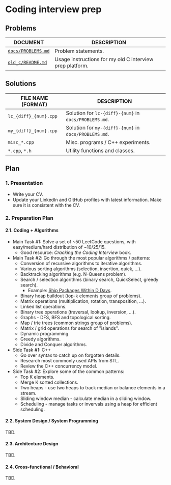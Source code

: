 # Coding interview prep

## Problems

| DOCUMENT | DESCRIPTION |
| -------- | ----------- |
| [`docs/PROBLEMS.md`](/docs/PROBLEMS.md) | Problem statements. |
| [`old_c/README.md`](/old_c/README.md) | Usage instructions for my old C interview prep platform. |

## Solutions

| FILE NAME (FORMAT) | DESCRIPTION |
| ------------------ | ----------- |
| `lc_{diff}_{num}.cpp` | Solution for `lc-{diff}-{num}` in `docs/PROBLEMS.md`. |
| `my_{diff}_{num}.cpp` | Solution for `my-{diff}-{num}` in `docs/PROBLEMS.md`. |
| `misc_*.cpp` | Misc. programs / C++ experiments. |
| `*.cpp`, `*.h` | Utility functions and classes. |

## Plan

### 1. Presentation

- Write your CV.
- Update your LinkedIn and GitHub profiles with latest information. Make sure it is consistent with the CV.

### 2. Preparation Plan

#### 2.1. Coding + Algorithms

- Main Task #1: Solve a set of ~50 LeetCode questions, with easy/medium/hard distribution of ~10/25/15.
  - Good resource: _Cracking the Coding Interview_ book.
- Main Task #2: Go through the most popular algorithms / patterns:
  - Conversion of recursive algorithms to iterative algorithms.
  - Various sorting algorithms (selection, insertion, quick, ...).
  - Backtracking algorithms (e.g. N-Queens problem).
  - Search / selection algorithms (binary search, QuickSelect, greedy search).
    - Example: [Ship Packages Within D Days](/docs/PROBLEMS.md#lc-medium-8).
  - Binary heap buildout (top-k elements group of problems).
  - Matrix operations (multiplication, rotation, transposition, ...).
  - Linked list operations.
  - Binary tree operations (traversal, lookup, inversion, ...).
  - Graphs - DFS, BFS and topological sorting.
  - Map / trie trees (common strings group of problems).
  - Matrix / grid operations for search of "islands".
  - Dynamic programming.
  - Greedy algorithms.
  - Divide and Conquer algorithms.
- Side Task #1: C++
  - Go over syntax to catch up on forgotten details.
  - Research most commonly used APIs from STL.
  - Review the C++ concurrency model.
- Side Task #2: Explore some of the common patterns:
  - Top K elements.
  - Merge K sorted collections.
  - Two heaps - use two heaps to track median or balance elements in a stream.
  - Sliding window median - calculate median in a sliding window.
  - Scheduling - manage tasks or invervals using a heap for efficient scheduling.

#### 2.2. System Design / System Programming

TBD.

#### 2.3. Architecture Design

TBD.

#### 2.4. Cross-functional / Behavioral

TBD.

